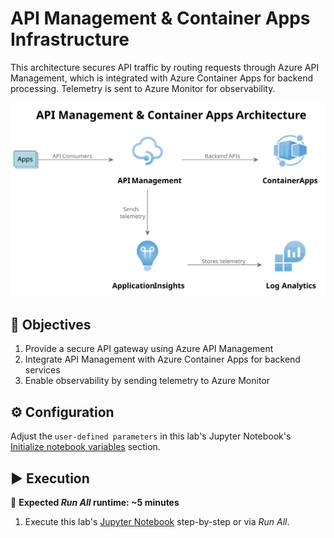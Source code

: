 # API Management & Container Apps Infrastructure

This architecture secures API traffic by routing requests through Azure API Management, which is integrated with Azure Container Apps for backend processing. Telemetry is sent to Azure Monitor for observability.

<img src="./API Management & Container Apps Architecture.svg" alt="Diagram showing Azure API Management and Container Apps architecture. API Management routes traffic to Container Apps. Telemetry is sent to Azure Monitor." title="API Management & Container Apps Architecture" width="800" />

## 🎯 Objectives

1. Provide a secure API gateway using Azure API Management
1. Integrate API Management with Azure Container Apps for backend services
1. Enable observability by sending telemetry to Azure Monitor

## ⚙️ Configuration

Adjust the `user-defined parameters` in this lab's Jupyter Notebook's [Initialize notebook variables][init-notebook-variables] section.

## ▶️ Execution

👟 **Expected *Run All* runtime: ~5 minutes**

1. Execute this lab's [Jupyter Notebook][infra-notebook] step-by-step or via _Run All_.



[init-notebook-variables]: ./create.ipynb#initialize-notebook-variables
[infra-notebook]: ./create.ipynb
